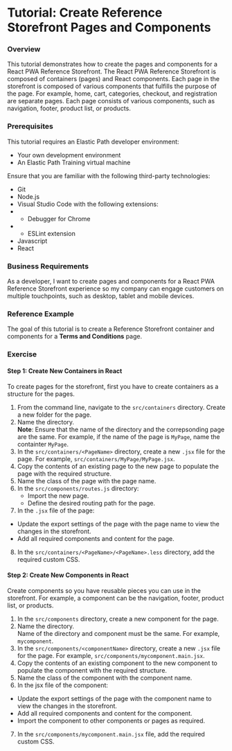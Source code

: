 # Tutorial: Create Reference Storefront Pages and Components

### Overview

This tutorial demonstrates how to create the pages and components for a React PWA Reference Storefront. The React PWA Reference Storefront is composed of containers (pages) and React components. Each page in the storefront is composed of various components that fulfills the purpose of the page. For example, home, cart, categories, checkout, and registration are separate pages. Each page consists of various components, such as navigation, footer, product list, or products.

### Prerequisites
This tutorial requires an Elastic Path developer environment: 

* Your own development environment
* An Elastic Path Training virtual machine

Ensure that you are familiar with the following third-party technologies:

* Git
* Node.js
* Visual Studio Code with the following extensions:
*   * Debugger for Chrome
*   * ESLint extension
* Javascript
* React

### Business Requirements

As a developer, I want to create pages and components for a React PWA Reference Storefront experience so my company can engage customers on multiple touchpoints, such as desktop, tablet and mobile devices.

### Reference Example

The goal of this tutorial is to create a Reference Storefront container and components for a **Terms and Conditions** page.

### Exercise

#### Step 1: Create New Containers in React

To create pages for the storefront, first you have to create containers as a structure for the pages. 

1. From the command line, navigate to the `src/containers` directory. Create a new folder for the page.
2. Name the directory. <br>**Note**: Ensure that the name of the directory and the correpsonding page are the same. For example, if the name of the page is `MyPage`, name the containter `MyPage`.
3. In the `src/containers/<PageName>` directory, create a new `.jsx` file for the page. For example, `src/containers/MyPage/MyPage.jsx`.
4. Copy the contents of an existing page to the new page to populate the page with the required structure.
5. Name the class of the page with the page name.
6. In the `src/components/routes.js` directory:
    * Import the new page.
    * Define the desired routing path for the page.
7. In the `.jsx` file of the page:
  * Update the export settings of the page with the page name to view the changes in the storefront.
  * Add all required components and content for the page.
8. In the `src/containers/<PageName>/<PageName>.less` directory, add the required custom CSS.

#### Step 2: Create New Components in React

Create components so you have reusable pieces you can use in the storefront. For example, a component can be the navigation, footer, product list, or products.

1. In the `src/components` directory, create a new component for the page.
2. Name the directory. <br> Name of the directory and component must be the same. For example, `mycomponent`.
3. In the `src/components/<componentName>` directory, create a new `.jsx` file for the page. For example, `src/components/mycomponent.main.jsx`.
4. Copy the contents of an existing component to the new component to populate the component with the required structure.
5. Name the class of the component with the component name.
6. In the jsx file of the component:
* Update the export settings of the page with the component name to view the changes in the storefront.
* Add all required components and content for the component.
* Import the component to other components or pages as required.
7. In the `src/components/mycomponent.main.jsx` file, add the required custom CSS.

